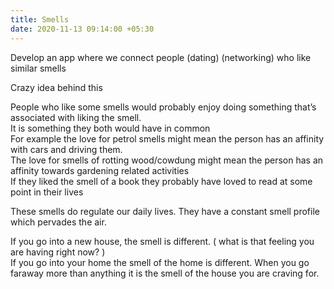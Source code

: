 ```yaml
---
title: Smells
date: 2020-11-13 09:14:00 +05:30
---
```


Develop an app where we connect people (dating) (networking) who like similar smells

Crazy idea behind this 

People who like some smells would probably enjoy doing something that’s associated with liking the smell.\
It is something they both would have in common\
For example the love for petrol smells might mean the person has an affinity with cars and driving them. \
The love for smells of rotting wood/cowdung might mean the person has an affinity towards gardening related activities\
If they liked the smell of a book they probably have loved to read at some point in their lives 

These smells do regulate our daily lives. They have a constant smell profile which pervades the air. 

If you go into a new house, the smell is different. ( what is that feeling you are having right now? ) \
If you go into your home the smell of the home is different. When you go faraway more than anything it is the smell of the house you are craving for.